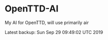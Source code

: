 # OpenTTD-AI
My AI for OpenTTD, will use primarily air

Latest backup: Sun Sep 29 09:49:02 UTC 2019
